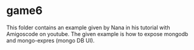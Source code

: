 # game6

This folder contains an example given by Nana in his tutorial with Amigoscode on youtube.
The given example is how to expose mongodb and mongo-expres (mongo DB UI).
